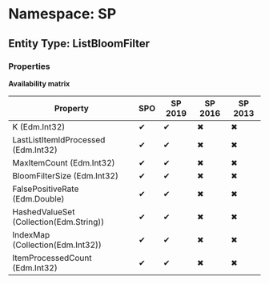 # Namespace: SP
## Entity Type: ListBloomFilter

### Properties

**Availability matrix**

Property | SPO | SP 2019 | SP 2016 | SP 2013
----------|-----|---------|---------|--------
K (Edm.Int32) | ✔ | ✔ | ✖ | ✖
LastListItemIdProcessed (Edm.Int32) | ✔ | ✔ | ✖ | ✖
MaxItemCount (Edm.Int32) | ✔ | ✔ | ✖ | ✖
BloomFilterSize (Edm.Int32) | ✔ | ✔ | ✖ | ✖
FalsePositiveRate (Edm.Double) | ✔ | ✔ | ✖ | ✖
HashedValueSet (Collection(Edm.String)) | ✔ | ✔ | ✖ | ✖
IndexMap (Collection(Edm.Int32)) | ✔ | ✔ | ✖ | ✖
ItemProcessedCount (Edm.Int32) | ✔ | ✔ | ✖ | ✖

